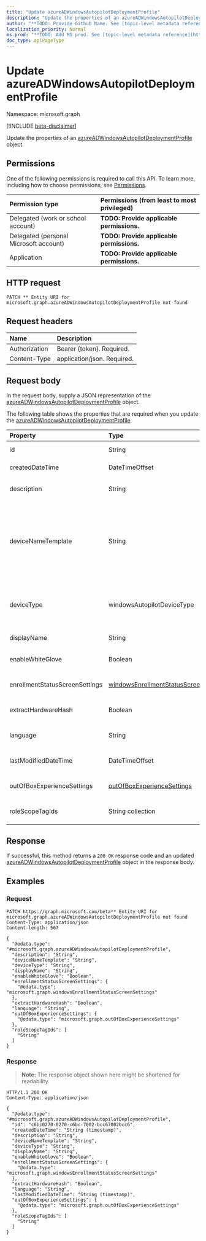 ```yaml
---
title: "Update azureADWindowsAutopilotDeploymentProfile"
description: "Update the properties of an azureADWindowsAutopilotDeploymentProfile object."
author: "**TODO: Provide Github Name. See [topic-level metadata reference](https://msgo.azurewebsites.net/add/document/guidelines/metadata.html#topic-level-metadata)**"
localization_priority: Normal
ms.prod: "**TODO: Add MS prod. See [topic-level metadata reference](https://msgo.azurewebsites.net/add/document/guidelines/metadata.html#topic-level-metadata)**"
doc_type: apiPageType
---
```


# Update azureADWindowsAutopilotDeploymentProfile
Namespace: microsoft.graph

[!INCLUDE [beta-disclaimer](../../includes/beta-disclaimer.md)]

Update the properties of an [azureADWindowsAutopilotDeploymentProfile](../resources/azureadwindowsautopilotdeploymentprofile.md) object.

## Permissions
One of the following permissions is required to call this API. To learn more, including how to choose permissions, see [Permissions](/graph/permissions-reference).

|Permission type|Permissions (from least to most privileged)|
|:---|:---|
|Delegated (work or school account)|**TODO: Provide applicable permissions.**|
|Delegated (personal Microsoft account)|**TODO: Provide applicable permissions.**|
|Application|**TODO: Provide applicable permissions.**|

## HTTP request

<!-- {
  "blockType": "ignored"
}
-->
``` http
PATCH ** Entity URI for microsoft.graph.azureADWindowsAutopilotDeploymentProfile not found
```

## Request headers
|Name|Description|
|:---|:---|
|Authorization|Bearer {token}. Required.|
|Content-Type|application/json. Required.|

## Request body
In the request body, supply a JSON representation of the [azureADWindowsAutopilotDeploymentProfile](../resources/azureadwindowsautopilotdeploymentprofile.md) object.

The following table shows the properties that are required when you update the [azureADWindowsAutopilotDeploymentProfile](../resources/azureadwindowsautopilotdeploymentprofile.md).

|Property|Type|Description|
|:---|:---|:---|
|id|String|**TODO: Add Description** Inherited from [entity](../resources/entity.md)|
|createdDateTime|DateTimeOffset|Profile creation time Inherited from [windowsAutopilotDeploymentProfile](../resources/windowsautopilotdeploymentprofile.md)|
|description|String|Description of the profile Inherited from [windowsAutopilotDeploymentProfile](../resources/windowsautopilotdeploymentprofile.md)|
|deviceNameTemplate|String|The template used to name the AutoPilot Device. This can be a custom text and can also contain either the serial number of the device, or a randomly generated number. The total length of the text generated by the template can be no more than 15 characters. Inherited from [windowsAutopilotDeploymentProfile](../resources/windowsautopilotdeploymentprofile.md)|
|deviceType|windowsAutopilotDeviceType|The AutoPilot device type that this profile is applicable to. Inherited from [windowsAutopilotDeploymentProfile](../resources/windowsautopilotdeploymentprofile.md). Possible values are: `windowsPc`, `surfaceHub2`, `holoLens`.|
|displayName|String|Name of the profile Inherited from [windowsAutopilotDeploymentProfile](../resources/windowsautopilotdeploymentprofile.md)|
|enableWhiteGlove|Boolean|Enable Autopilot White Glove for the profile. Inherited from [windowsAutopilotDeploymentProfile](../resources/windowsautopilotdeploymentprofile.md)|
|enrollmentStatusScreenSettings|[windowsEnrollmentStatusScreenSettings](../resources/windowsenrollmentstatusscreensettings.md)|Enrollment status screen setting Inherited from [windowsAutopilotDeploymentProfile](../resources/windowsautopilotdeploymentprofile.md)|
|extractHardwareHash|Boolean|HardwareHash Extraction for the profile Inherited from [windowsAutopilotDeploymentProfile](../resources/windowsautopilotdeploymentprofile.md)|
|language|String|Language configured on the device Inherited from [windowsAutopilotDeploymentProfile](../resources/windowsautopilotdeploymentprofile.md)|
|lastModifiedDateTime|DateTimeOffset|Profile last modified time Inherited from [windowsAutopilotDeploymentProfile](../resources/windowsautopilotdeploymentprofile.md)|
|outOfBoxExperienceSettings|[outOfBoxExperienceSettings](../resources/outofboxexperiencesettings.md)|Out of box experience setting Inherited from [windowsAutopilotDeploymentProfile](../resources/windowsautopilotdeploymentprofile.md)|
|roleScopeTagIds|String collection|Scope tags for the profile. Inherited from [windowsAutopilotDeploymentProfile](../resources/windowsautopilotdeploymentprofile.md)|



## Response

If successful, this method returns a `200 OK` response code and an updated [azureADWindowsAutopilotDeploymentProfile](../resources/azureadwindowsautopilotdeploymentprofile.md) object in the response body.

## Examples

### Request
<!-- {
  "blockType": "request",
  "name": "update_azureadwindowsautopilotdeploymentprofile"
}
-->
``` http
PATCH https://graph.microsoft.com/beta** Entity URI for microsoft.graph.azureADWindowsAutopilotDeploymentProfile not found
Content-Type: application/json
Content-length: 567

{
  "@odata.type": "#microsoft.graph.azureADWindowsAutopilotDeploymentProfile",
  "description": "String",
  "deviceNameTemplate": "String",
  "deviceType": "String",
  "displayName": "String",
  "enableWhiteGlove": "Boolean",
  "enrollmentStatusScreenSettings": {
    "@odata.type": "microsoft.graph.windowsEnrollmentStatusScreenSettings"
  },
  "extractHardwareHash": "Boolean",
  "language": "String",
  "outOfBoxExperienceSettings": {
    "@odata.type": "microsoft.graph.outOfBoxExperienceSettings"
  },
  "roleScopeTagIds": [
    "String"
  ]
}
```


### Response
>**Note:** The response object shown here might be shortened for readability.
<!-- {
  "blockType": "response",
  "truncated": true
}
-->
``` http
HTTP/1.1 200 OK
Content-Type: application/json

{
  "@odata.type": "#microsoft.graph.azureADWindowsAutopilotDeploymentProfile",
  "id": "c6bc0270-0270-c6bc-7002-bcc67002bcc6",
  "createdDateTime": "String (timestamp)",
  "description": "String",
  "deviceNameTemplate": "String",
  "deviceType": "String",
  "displayName": "String",
  "enableWhiteGlove": "Boolean",
  "enrollmentStatusScreenSettings": {
    "@odata.type": "microsoft.graph.windowsEnrollmentStatusScreenSettings"
  },
  "extractHardwareHash": "Boolean",
  "language": "String",
  "lastModifiedDateTime": "String (timestamp)",
  "outOfBoxExperienceSettings": {
    "@odata.type": "microsoft.graph.outOfBoxExperienceSettings"
  },
  "roleScopeTagIds": [
    "String"
  ]
}
```

